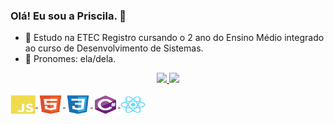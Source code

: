 ### Olá! Eu sou a Priscila. 👋


- 🎨 Estudo na ETEC Registro cursando o 2 ano do Ensino Médio integrado ao curso de Desenvolvimento de Sistemas.
- 🐚 Pronomes: ela/dela.

<div align="center">
  <a href="https://github.com/Priscila-gb">
  <img height="140em" src="https://github-readme-stats.vercel.app/api?username=Priscila-gb&show_icons=true&theme=onedark&include_all_commits=true&count_private=true"/>
  <img height="140em" src="https://github-readme-stats.vercel.app/api/top-langs/?username=Priscila-gb&layout=compact&langs_count=7&theme=onedark"/>
</div>

 <div style="display: inline_block"><br>
  <img align="center" alt="Rafa-Js" height="30" width="40" src="https://raw.githubusercontent.com/devicons/devicon/master/icons/javascript/javascript-plain.svg">
  <img align="center" alt="Rafa-HTML" height="30" width="40" src="https://raw.githubusercontent.com/devicons/devicon/master/icons/html5/html5-original.svg">
  <img align="center" alt="Rafa-CSS" height="30" width="40" src="https://raw.githubusercontent.com/devicons/devicon/master/icons/css3/css3-original.svg">
  <img align="center" alt="Rafa-Csharp" height="30" width="40" src="https://raw.githubusercontent.com/devicons/devicon/master/icons/csharp/csharp-original.svg">
  <img align="center" alt="Rafa-React" height="30" width="40" src="https://raw.githubusercontent.com/devicons/devicon/master/icons/react/react-original.svg">
</div>
  
  ##
  

